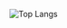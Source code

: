 ![Top Langs](https://github-readme-stats.vercel.app/api/top-langs/?username=arukshpatel&theme=dracula)